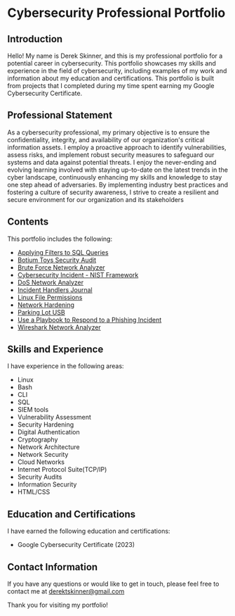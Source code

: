 # Cybersecurity Professional Portfolio

## Introduction

Hello! My name is Derek Skinner, and this is my professional portfolio for a potential career in cybersecurity. This portfolio showcases my skills and experience in the field of cybersecurity, including examples of my work and information about my education and certifications. This portfolio is built from projects that I completed during my time spent earning my Google Cybersecurity Certificate.

## Professional Statement

As a cybersecurity professional, my primary objective is to ensure the confidentiality, integrity, and availability of our organization's critical information assets. I employ a proactive approach to identify vulnerabilities, assess risks, and implement robust security measures to safeguard our systems and data against potential threats. I enjoy the never-ending and evolving learning involved with staying up-to-date on the latest trends in the cyber landscape, continuously enhancing my skills and knowledge to stay one step ahead of adversaries. By implementing industry best practices and fostering a culture of security awareness, I strive to create a resilient and secure environment for our organization and its stakeholders

## Contents

This portfolio includes the following:

- [Applying Filters to SQL Queries](https://github.com/derek-skinner/Cybersecurity-Professional-Portfolio/tree/main/Applying%20Filters%20to%20SQL%20Queries%20Exercise)
- [Botium Toys Security Audit](https://github.com/derek-skinner/Cybersecurity-Professional-Portfolio/tree/main/Botium%20Toys%20-%20%20Security%20Audit%20Exercise)
- [Brute Force Network Analyzer](https://github.com/derek-skinner/Cybersecurity-Professional-Portfolio/tree/main/Brute%20Force%20Network%20Analyzer%20Exercise)
- [Cybersecurity Incident - NIST Framework](https://github.com/derek-skinner/Cybersecurity-Professional-Portfolio/tree/main/Cybersecurity%20Incident%20-%20NIST%20Framework)
- [DoS Network Analyzer](https://github.com/derek-skinner/Cybersecurity-Professional-Portfolio/tree/main/DoS%20Network%20Analyzer%20Exercise)
- [Incident Handlers Journal](https://github.com/derek-skinner/Cybersecurity-Professional-Portfolio/tree/main/Incident%20Handlers%20Journal%20Exercise)
- [Linux File Permissions](https://github.com/derek-skinner/Cybersecurity-Professional-Portfolio/tree/main/Linux%20File%20Permissions%20Exercise)
- [Network Hardening](https://github.com/derek-skinner/Cybersecurity-Professional-Portfolio/tree/main/Network%20Hardening%20Exercise)
- [Parking Lot USB](https://github.com/derek-skinner/Cybersecurity-Professional-Portfolio/tree/main/Parking%20Lot%20USB%20Exercise)
- [Use a Playbook to Respond to a Phishing Incident](https://github.com/derek-skinner/Cybersecurity-Professional-Portfolio/tree/main/Use%20a%20Playbook%20to%20Respond%20to%20a%20Phishing%20Incident%20Exercise)
- [Wireshark Network Analyzer](https://github.com/derek-skinner/Cybersecurity-Professional-Portfolio/tree/main/Wireshark%20Network%20Analyzer%20Exercise)

## Skills and Experience

I have experience in the following areas:

- Linux
- Bash
- CLI
- SQL
- SIEM tools
- Vulnerability Assessment
- Security Hardening
- Digital Authentication
- Cryptography
- Network Architecture
- Network Security
- Cloud Networks
- Internet Protocol Suite(TCP/IP)
- Security Audits
- Information Security
- HTML/CSS

## Education and Certifications

I have earned the following education and certifications:

- Google Cybersecurity Certificate (2023)

## Contact Information

If you have any questions or would like to get in touch, please feel free to contact me at derektskinner@gmail.com

Thank you for visiting my portfolio!

